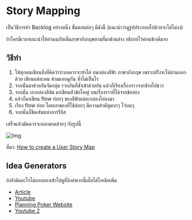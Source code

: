 Story Mapping
===
เป็นวิธีการทำ Backlog อย่างหนึ่ง ขั้นตอนย่อๆ มีดังนี้ (แนะนำว่าดูรูปประกอบไปด้วยจะได้ไม่งง) 

ถ้าใครมีเวลาแนะนำให้อ่านฉบับเต็มภาษาอังกฤษตามที่มาด้านล่าง อธิบายไว้ค่อนข้างดีมาก

วิธีทำ
---
1. ให้ทุกคนเขียนสิ่งที่คิดว่าระบบควรจะทำได้ บนกล่องสีฟ้า ภาษาอังกฤษ เพราะฝรั่งจะได้อ่านออกด้วย เขียนแต่ละคน ห้ามแอบดูกัน 
ซ้ำไม่เป็นไร 
2. จากนั้นมาช่วยกันจัดกลุ่ม รวบอันที่ซ้ำเข้าด้วยกัน แล้วก็เรียงเรื่องราวจากซ้ายไปขวา 
3. จากนั้น เอากล่องสีส้ม มาเขียนหัวข้อใหญ่ บนเรื่องราวที่ได้จากข้อสอง
4. แล้วก็มาเขียน flow ย่อยๆ ของสีฟ้าแต่ละกล่องไล่ลงมา 
5. เรียง flow ย่อย โดยเอาของที่ใช้บ่อยๆ มีความสำคัญมากๆ ไว้บนๆ
6. จากนั้นก็ขีดเส้นแบ่งการรีลีส


เสร็จแล้วมันควรจะออกมาคล้ายๆ กับรูปนี้

![Img](http://3.bp.blogspot.com/-jySCPZkngcs/T2DrcIrEscI/AAAAAAAABw4/u1xrp-n0ISQ/s1600/UserStoryMap.png "abc")

ที่มา: [How to create a User Story Map](http://winnipegagilist.blogspot.com/2012/03/how-to-create-user-story-map.html)

Idea Generators
---
ถ้ายังคิดอะไรไม่ออกลองเข้าไปดูที่ลิงค์พวกนี้เผื่อได้ไอเดียเพิ่ม

* [Article](http://www.codinghorror.com/blog/2007/10/lets-play-planning-poker.html)
* [Youtube](http://www.youtube.com/watch?v=gE7srp2BzoM)
* [Planning Poker Website](http://www.planningpoker.com)
* [Youtube 2](http://www.youtube.com/watch?v=pAxYMek5jY4)

